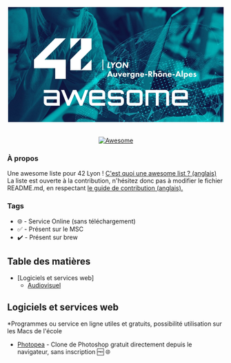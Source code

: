 <div align="center">
	<img width="500" height="266" src="media/tiny42Lawsm.png" alt="Awesome">
</div>
<br>
<p align="center">
	<a href="https://awesome.re">
		<img src="https://awesome.re/badge-flat2.svg" alt="Awesome">
	</a>
</p>

### À propos
Une awesome liste pour 42 Lyon ! <a href="https://github.com/sindresorhus/awesome/blob/master/awesome.md">C'est quoi une awesome list ? (anglais)</a><br>
La liste est ouverte à la contribution, n'hésitez donc pas à modifier le fichier README.md, en respectant <a href="https://github.com/sindresorhus/awesome/blob/master/contributing.md">le guide de contribution (anglais).</a>

### Tags
- :globe_with_meridians: - Service Online (sans téléchargement)
- :white_check_mark: - Présent sur le MSC
- :heavy_check_mark: - Présent sur brew

## Table des matières
- [Logiciels et services web]
	- [Audiovisuel](#audiovisuel)

Logiciels et services web
-------------------------
*Programmes ou service en ligne utiles et gratuits, possibilité utilisation sur les Macs de l'école
* [Photopea](https://www.photopea.com/) - Clone de Photoshop gratuit directement depuis le navigateur, sans inscription :free: :globe_with_meridians:
